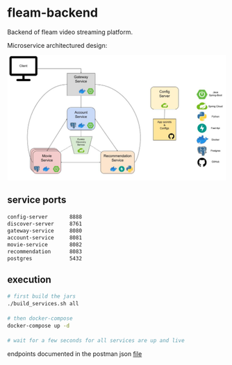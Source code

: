 # fleam-backend
Backend of fleam video streaming platform.

Microservice architectured design:


<img src="./img/fleam-backend.jpg" alt="fleam-microservice-architecure" width="1000"/>


## service ports

```
config-server       8888
discover-server     8761
gateway-service     8080
account-service     8081
movie-service       8082
recommendation      8083
postgres            5432
```



## execution

```bash
# first build the jars
./build_services.sh all

# then docker-compose
docker-compose up -d 

# wait for a few seconds for all services are up and live
```

endpoints documented in the postman json [file](./fleam-deploy-gateway.postman_collection.json)
